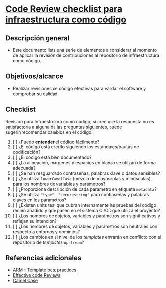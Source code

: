 # [Code Review checklist para infraestructura como código](https://dev.azure.com/ecopetrolad/BI/_backlogs/backlog/DM_CadenaSuministro/Backlog%20items/?workitem=122211)

## Descripción general

* Este documento lista una serie de elementos a considerar al momento de aplicar la revisión de contribuciones al repositorio de infraestructura como código.

## Objetivos/alcance

* Realizar revisiones de código efectivas para validar el software y comprobar su calidad.

## Checklist
Revisión para Infraestrctura como código, si cree que la respuesta no es satisfactoria a alguna de las preguntas siguientes, puede sugerir/recomendar cambios en el código.

1. [ ] ¿Puedo **entender** el código fácilmente?
2. [ ] ¿El código está escrito siguiendo los estándares/pautas de codificación?
3. [ ] ¿El código está bien documentado?
4. [ ] ¿La alineación, margenes y espacios en blanco se utilzan de forma adecuada?
5. [ ] ¿Se han resguardado contraseñas, palabras clave o datos sensibles?
6. [ ] ¿Se utiliza `lowerCamelCase` (mezcla de mayúsculas y minúsculas), para los nombres de variables y parámetros?
7. [ ] ¿Proporciona descripción de cada parametro en etiqueta `metadata`?
8. [ ] ¿Se utiliza `"type": "securestring"` para contraseñas y palabras claves en los parametros?
9. [ ] ¿Existen units test que cubran internamente las pruebas del código recién añadido y que pasen en el sistema CI/CD que utiliza el proyecto?
10. [ ] ¿Los nombres de objetos, variables y parámetros son significativos y reflejan su intención?
11. [ ] ¿Los nombres de objetos, variables y parámetros son neutrales con respecto a entornos y dominios?
12. [ ] ¿Los cambios en el nivel de los _templates_ entrarán en conflicto con el repositorio de _templates_ `upstream`? 

## Referencias adicionales

* [ARM - Template best practices](https://docs.microsoft.com/es-es/azure/azure-resource-manager/templates/template-best-practices)
* [Effective code Reviews](https://www.evoketechnologies.com/blog/code-review-checklist-perform-effective-code-reviews/)
* [Camel Case](https://es.wikipedia.org/wiki/Camel_case)